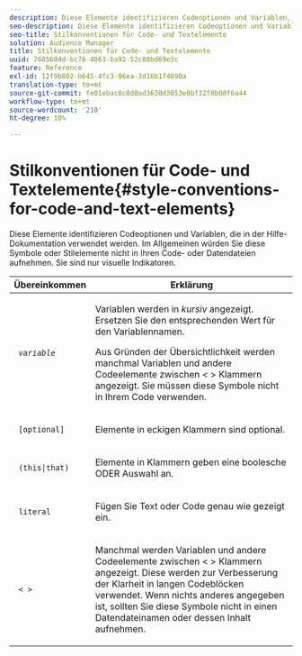 ```yaml
---
description: Diese Elemente identifizieren Codeoptionen und Variablen, die in der Hilfe-Dokumentation verwendet werden. Im Allgemeinen würden Sie diese Symbole oder Stilelemente nicht in Ihren Code- oder Datendateien aufnehmen. Sie sind nur visuelle Indikatoren.
seo-description: Diese Elemente identifizieren Codeoptionen und Variablen, die in der Hilfe-Dokumentation verwendet werden. Im Allgemeinen würden Sie diese Symbole oder Stilelemente nicht in Ihren Code- oder Datendateien aufnehmen. Sie sind nur visuelle Indikatoren.
seo-title: Stilkonventionen für Code- und Textelemente
solution: Audience Manager
title: Stilkonventionen für Code- und Textelemente
uuid: 7605604d-bc76-4063-ba92-52c88bd69e3c
feature: Reference
exl-id: 12f9b802-b645-4fc3-96ea-3d16b1f4890a
translation-type: tm+mt
source-git-commit: fe01ebac8c0d0ad3630d3853e0bf32f0b00f6a44
workflow-type: tm+mt
source-wordcount: '210'
ht-degree: 10%

---
```


# Stilkonventionen für Code- und Textelemente{#style-conventions-for-code-and-text-elements}

Diese Elemente identifizieren Codeoptionen und Variablen, die in der Hilfe-Dokumentation verwendet werden. Im Allgemeinen würden Sie diese Symbole oder Stilelemente nicht in Ihren Code- oder Datendateien aufnehmen. Sie sind nur visuelle Indikatoren.

<table id="table_EBEF9490D90041BD8B7ABE3AF1AF35B6"> 
 <thead> 
  <tr> 
   <th colname="col1" class="entry"> Übereinkommen </th> 
   <th colname="col2" class="entry"> Erklärung </th> 
  </tr> 
 </thead>
 <tbody> 
  <tr> 
   <td colname="col1"> <p> <code> <i>variable</i> </code> </p> </td> 
   <td colname="col2"> <p>Variablen werden in <i>kursiv</i> angezeigt. Ersetzen Sie den entsprechenden Wert für den Variablennamen. </p> <p>Aus Gründen der Übersichtlichkeit werden manchmal Variablen und andere Codeelemente zwischen &lt; &gt; Klammern angezeigt. Sie müssen diese Symbole nicht in Ihrem Code verwenden. </p> </td> 
  </tr> 
  <tr> 
   <td colname="col1"> <p> <code> [optional]</code> </p> </td> 
   <td colname="col2"> <p>Elemente in eckigen Klammern sind optional. </p> </td> 
  </tr> 
  <tr> 
   <td colname="col1"> <p> <code> (this|that) </code> </p> </td> 
   <td colname="col2"> <p>Elemente in Klammern geben eine boolesche <span class="wintitle"> ODER</span> Auswahl an. </p> </td> 
  </tr> 
  <tr> 
   <td colname="col1"> <p> <code> literal</code> </p> </td> 
   <td colname="col2"> <p>Fügen Sie Text oder Code genau wie gezeigt ein. </p> </td> 
  </tr> 
  <tr> 
   <td colname="col1"> <p> <code> &lt; &gt;</code> </p> </td> 
   <td colname="col2"> <p>Manchmal werden Variablen und andere Codeelemente zwischen &lt; &gt; Klammern angezeigt. Diese werden zur Verbesserung der Klarheit in langen Codeblöcken verwendet. Wenn nichts anderes angegeben ist, sollten Sie diese Symbole nicht in einen Datendateinamen oder dessen Inhalt aufnehmen. </p> </td> 
  </tr> 
 </tbody> 
</table>
